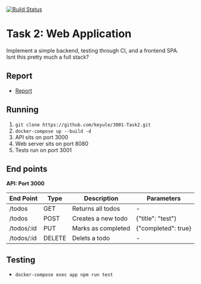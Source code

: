 [![Build Status](https://app.travis-ci.com/keyule/3001-Task2.svg?branch=main)](https://app.travis-ci.com/keyule/3001-Task2)

# Task 2: Web Application

Implement a simple backend, testing through CI, and a frontend SPA.  
Isnt this pretty much a full stack? 

## Report

* [Report](Report/report.md)

## Running

1. `git clone https://github.com/keyule/3001-Task2.git`
2. `docker-compose up --build -d`
3. API sits on port 3000 
4. Web server sits on port 8080
5. Tests run on port 3001


## End points

**API: Port 3000**  

| End Point | Type | Description | Parameters | 
| ----------- |-------------| ----------- | --------------|
| /todos | GET | Returns all todos | - |
| /todos | POST | Creates a new todo | {"title": "test"} | 
| /todos/:id | PUT | Marks as completed | {"completed": true} |
| /todos/:id | DELETE | Delets a todo | - |

## Testing

- `docker-compose exec app npm run test`


